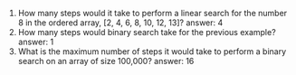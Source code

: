 1. How many steps would it take to perform a linear search for the number 8 in the ordered array, [2, 4, 6, 8, 10, 12, 13]?
answer: 4
2. How many steps would binary search take for the previous example?
answer: 1
3. What is the maximum number of steps it would take to perform a binary search on an array of size 100,000?
answer: 16
